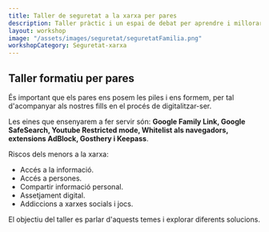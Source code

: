 ```yaml
---
title: Taller de seguretat a la xarxa per pares
description: Taller pràctic i un espai de debat per aprendre i millorar les nostres competències digitals. L’objectiu és tenir les eines necessàries per ajudar i acompanyar als nostres fills en l’ús del mòbil i les xarxes socials.
layout: workshop
image: "/assets/images/seguretat/seguretatFamilia.png"
workshopCategory: Seguretat-xarxa
---
```



## Taller formatiu per pares

És important que els pares ens posem les piles i ens formem, per tal d'acompanyar als nostres fills en el procés de digitalitzar-ser.

Les eines que ensenyarem a fer servir són: **Google Family Link, Google SafeSearch, Youtube Restricted mode, Whitelist als navegadors, extensions AdBlock, Gosthery i Keepass**.

Riscos dels menors a la xarxa:
- Accés a la informació.
- Accés a persones.
- Compartir informació personal.
- Assetjament digital.
- Addiccions a xarxes socials i jocs.

El objectiu del taller es parlar d'aquests temes i explorar diferents solucions.
